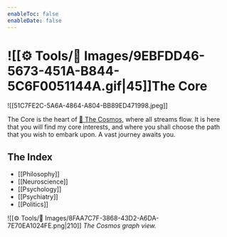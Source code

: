 ```yaml
---
enableToc: false
enableDate: false
---
```


# ![[⚙️ Tools/📸 Images/9EBFDD46-5673-451A-B844-5C6F0051144A.gif|45]]The Core

![[51C7FE2C-5A6A-4864-A804-BB89ED471998.jpeg]]

The Core is the heart of [🔮 The Cosmos](🔮%20The%20Cosmos/The%20Cosmos.md), where all streams flow. It is here that you will find my core interests, and where you shall choose the path that you wish to embark upon. A vast journey awaits you.

## The Index

- [[Philosophy]]
- [[Neuroscience]]
- [[Psychology]]
- [[Psychiatry]]
- [[Politics]]

![[⚙️ Tools/📸 Images/8FAA7C7F-3868-43D2-A6DA-7E70EA1024FE.png|210]]
_The Cosmos graph view._